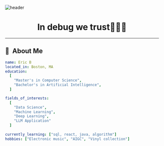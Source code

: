 

![header](https://capsule-render.vercel.app/api?type=waving&color=gradient&height=100&section=header&text=Hello!&fontSize=90&)

<h1 align="center">
  In debug we trust🧑🏻‍💻
</h1>

---

<h2> 💽 &nbsp;About Me</h2>

```yaml
name: Eric B
located_in: Boston, MA
education:
  [
    "Master's in Computer Science",
    "Bachelor's in Artificial Intelligence",
  ]

fields_of_interests:
  [
    "Data Science",
    "Machine Learning",
    "Deep Learning",
    "LLM Application"
  ]
  
currently_learning: ["sql, react, java, algorithm"]
hobbies: ["Electronic music", "AIGC", "Vinyl collection"]
```


